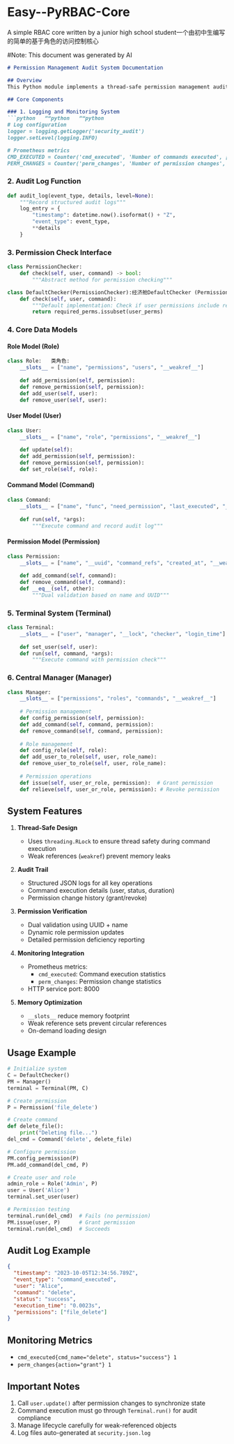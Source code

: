 # Easy--PyRBAC-Core   
A simple RBAC core written by a junior high school student一个由初中生编写的简单的基于角色的访问控制核心

#Note: This document was generated by AI


```markdown
# Permission Management Audit System Documentation

## Overview
This Python module implements a thread-safe permission management audit system, including user/role permission management, command execution auditing, logging, and Prometheus monitoring functionality.

## Core Components

### 1. Logging and Monitoring System
```python   ”“python   ”“python
# Log configuration
logger = logging.getLogger('security_audit')
logger.setLevel(logging.INFO)

# Prometheus metrics
CMD_EXECUTED = Counter('cmd_executed', 'Number of commands executed', ['cmd_name', 'status'])
PERM_CHANGES = Counter('perm_changes', 'Number of permission changes', ['action'])
```

### 2. Audit Log Function
```python   ”“python
def audit_log(event_type, details, level=None):
    """Record structured audit logs"""
    log_entry = {
        "timestamp": datetime.now().isoformat() + "Z",
        "event_type": event_type,
        **details
    }
```

### 3. Permission Check Interface
```python   ”“python
class PermissionChecker:
    def check(self, user, command) -> bool:
        """Abstract method for permission checking"""

class DefaultChecker(PermissionChecker):经济舱DefaultChecker (PermissionChecker):
    def check(self, user, command):
        """Default implementation: Check if user permissions include required command permissions"""
        return required_perms.issubset(user_perms)
```

### 4. Core Data Models
#### Role Model (Role)
```python   ”“python
class Role:   类角色:
    __slots__ = ["name", "permissions", "users", "__weakref__"]
    
    def add_permission(self, permission):
    def remove_permission(self, permission):
    def add_user(self, user):
    def remove_user(self, user):
```

#### User Model (User)
```python
class User:
    __slots__ = ["name", "role", "permissions", "__weakref__"]
    
    def update(self):
    def add_permission(self, permission):
    def remove_permission(self, permission):
    def set_role(self, role):
```

#### Command Model (Command)
```python
class Command:
    __slots__ = ["name", "func", "need_permission", "last_executed", "_last_user", "__weakref__"]
    
    def run(self, *args):
        """Execute command and record audit log"""
```

#### Permission Model (Permission)
```python
class Permission:
    __slots__ = ["name", "__uuid", "command_refs", "created_at", "__weakref__"]
    
    def add_command(self, command):
    def remove_command(self, command):
    def __eq__(self, other):
        """Dual validation based on name and UUID"""
```

### 5. Terminal System (Terminal)
```python
class Terminal:
    __slots__ = ["user", "manager", "__lock", "checker", "login_time"]
    
    def set_user(self, user):
    def run(self, command, *args):
        """Execute command with permission check"""
```

### 6. Central Manager (Manager)
```python
class Manager:
    __slots__ = ["permissions", "roles", "commands", "__weakref__"]
    
    # Permission management
    def config_permission(self, permission):
    def add_command(self, command, permission):
    def remove_command(self, command, permission):
    
    # Role management
    def config_role(self, role):
    def add_user_to_role(self, user, role_name):
    def remove_user_to_role(self, user, role_name):
    
    # Permission operations
    def issue(self, user_or_role, permission):  # Grant permission
    def relieve(self, user_or_role, permission): # Revoke permission
```

## System Features

1. **Thread-Safe Design**
   - Uses `threading.RLock` to ensure thread safety during command execution
   - Weak references (`weakref`) prevent memory leaks

2. **Audit Trail**
   - Structured JSON logs for all key operations
   - Command execution details (user, status, duration)
   - Permission change history (grant/revoke)

3. **Permission Verification**
   - Dual validation using UUID + name
   - Dynamic role permission updates
   - Detailed permission deficiency reporting

4. **Monitoring Integration**
   - Prometheus metrics:
     - `cmd_executed`: Command execution statistics
     - `perm_changes`: Permission change statistics
   - HTTP service port: 8000

5. **Memory Optimization**
   - `__slots__` reduce memory footprint
   - Weak reference sets prevent circular references
   - On-demand loading design

## Usage Example

```python
# Initialize system
C = DefaultChecker()
PM = Manager()
terminal = Terminal(PM, C)

# Create permission
P = Permission('file_delete')

# Create command
def delete_file():
    print("Deleting file...")
del_cmd = Command('delete', delete_file)

# Configure permission
PM.config_permission(P)
PM.add_command(del_cmd, P)

# Create user and role
admin_role = Role('Admin', P)
user = User('Alice')
terminal.set_user(user)

# Permission testing
terminal.run(del_cmd)  # Fails (no permission)
PM.issue(user, P)      # Grant permission
terminal.run(del_cmd)  # Succeeds
```

## Audit Log Example
```json
{
  "timestamp": "2023-10-05T12:34:56.789Z",
  "event_type": "command_executed",
  "user": "Alice",
  "command": "delete",
  "status": "success",
  "execution_time": "0.0023s",
  "permissions": ["file_delete"]
}
```

## Monitoring Metrics
- `cmd_executed{cmd_name="delete", status="success"} 1`
- `perm_changes{action="grant"} 1`

## Important Notes
1. Call `user.update()` after permission changes to synchronize state
2. Command execution must go through `Terminal.run()` for audit compliance
3. Manage lifecycle carefully for weak-referenced objects
4. Log files auto-generated at `security.json.log`
```

